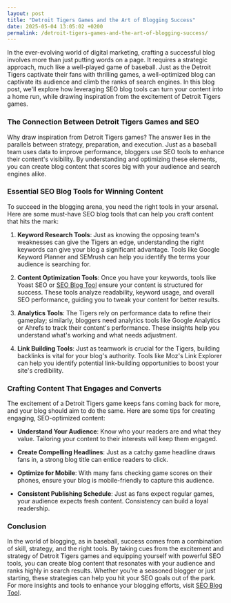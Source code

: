 ```yaml
---
layout: post
title: "Detroit Tigers Games and the Art of Blogging Success"
date: 2025-05-04 13:05:02 +0200
permalink: /detroit-tigers-games-and-the-art-of-blogging-success/
---
```



In the ever-evolving world of digital marketing, crafting a successful blog involves more than just putting words on a page. It requires a strategic approach, much like a well-played game of baseball. Just as the Detroit Tigers captivate their fans with thrilling games, a well-optimized blog can captivate its audience and climb the ranks of search engines. In this blog post, we'll explore how leveraging SEO blog tools can turn your content into a home run, while drawing inspiration from the excitement of Detroit Tigers games.

### The Connection Between Detroit Tigers Games and SEO

Why draw inspiration from Detroit Tigers games? The answer lies in the parallels between strategy, preparation, and execution. Just as a baseball team uses data to improve performance, bloggers use SEO tools to enhance their content's visibility. By understanding and optimizing these elements, you can create blog content that scores big with your audience and search engines alike.

### Essential SEO Blog Tools for Winning Content

To succeed in the blogging arena, you need the right tools in your arsenal. Here are some must-have SEO blog tools that can help you craft content that hits the mark:

1. **Keyword Research Tools**: Just as knowing the opposing team's weaknesses can give the Tigers an edge, understanding the right keywords can give your blog a significant advantage. Tools like Google Keyword Planner and SEMrush can help you identify the terms your audience is searching for.

2. **Content Optimization Tools**: Once you have your keywords, tools like Yoast SEO or [SEO Blog Tool](https://seoblogtool.com/) ensure your content is structured for success. These tools analyze readability, keyword usage, and overall SEO performance, guiding you to tweak your content for better results.

3. **Analytics Tools**: The Tigers rely on performance data to refine their gameplay; similarly, bloggers need analytics tools like Google Analytics or Ahrefs to track their content's performance. These insights help you understand what's working and what needs adjustment.

4. **Link Building Tools**: Just as teamwork is crucial for the Tigers, building backlinks is vital for your blog's authority. Tools like Moz's Link Explorer can help you identify potential link-building opportunities to boost your site's credibility.

### Crafting Content That Engages and Converts

The excitement of a Detroit Tigers game keeps fans coming back for more, and your blog should aim to do the same. Here are some tips for creating engaging, SEO-optimized content:

- **Understand Your Audience**: Know who your readers are and what they value. Tailoring your content to their interests will keep them engaged.

- **Create Compelling Headlines**: Just as a catchy game headline draws fans in, a strong blog title can entice readers to click.

- **Optimize for Mobile**: With many fans checking game scores on their phones, ensure your blog is mobile-friendly to capture this audience.

- **Consistent Publishing Schedule**: Just as fans expect regular games, your audience expects fresh content. Consistency can build a loyal readership.

### Conclusion

In the world of blogging, as in baseball, success comes from a combination of skill, strategy, and the right tools. By taking cues from the excitement and strategy of Detroit Tigers games and equipping yourself with powerful SEO tools, you can create blog content that resonates with your audience and ranks highly in search results. Whether you're a seasoned blogger or just starting, these strategies can help you hit your SEO goals out of the park. For more insights and tools to enhance your blogging efforts, visit [SEO Blog Tool](https://seoblogtool.com/).